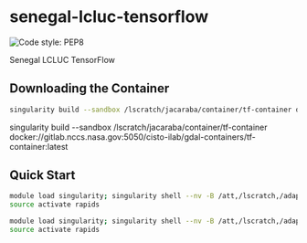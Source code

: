 # senegal-lcluc-tensorflow

![Code style: PEP8](https://github.com/nasa-cisto-ai/senegal-lcluc-tensorflow/actions/workflows/lint.yml/badge.svg)

Senegal LCLUC TensorFlow

## Downloading the Container

```bash
singularity build --sandbox /lscratch/jacaraba/container/tf-container docker://gitlab.nccs.nasa.gov:5050/nccs-ci/nccs-containers/rapids-tensorflow/nccs-ubuntu20-rapids-tensorflow
```

singularity build --sandbox /lscratch/jacaraba/container/tf-container docker://gitlab.nccs.nasa.gov:5050/cisto-ilab/gdal-containers/tf-container:latest

## Quick Start

```bash
module load singularity; singularity shell --nv -B /att,/lscratch,/adapt/nobackup/projects/ilab,/adapt/nobackup/people,/lscratch/jacaraba/tmp:/tmp /adapt/nobackup/projects/ilab/containers/tf-container-rapids;
source activate rapids
```

```bash
module load singularity; singularity shell --nv -B /att,/lscratch,/adapt/nobackup/projects/ilab,/adapt/nobackup/people,/lscratch/jacaraba/tmp:/tmp /lscratch/jacaraba/container/tf-container-rapids;
source activate rapids
```
